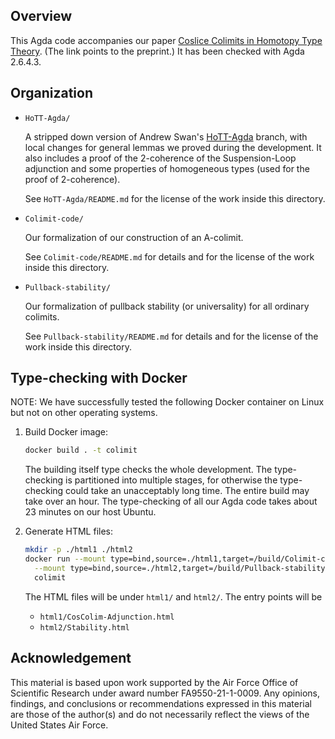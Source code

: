 ## Overview

  This Agda code accompanies our paper [Coslice Colimits in Homotopy Type Theory](https://phart3.github.io/colimits-paper.pdf).
  (The link points to the preprint.) It has been checked with Agda 2.6.4.3.

## Organization

- `HoTT-Agda/`

  A stripped down version of Andrew Swan's [HoTT-Agda](https://github.com/awswan/HoTT-Agda/tree/agda-2.6.1-compatible) branch,
  with local changes for general lemmas we proved during the development. It also includes a proof of the 2-coherence of
  the Suspension-Loop adjunction and some properties of homogeneous types (used for the proof of 2-coherence).

  See `HoTT-Agda/README.md` for the license of the work inside this directory.

- `Colimit-code/`

  Our formalization of our construction of an A-colimit.

  See `Colimit-code/README.md` for details and for the
  license of the work inside this directory.

- `Pullback-stability/`

  Our formalization of pullback stability (or universality)
  for all ordinary colimits.

  See `Pullback-stability/README.md`
  for details and for the license of the work inside this
  directory.

## Type-checking with Docker

NOTE: We have successfully tested the following Docker container on Linux but not on other operating systems.

1. Build Docker image:

   ```bash
   docker build . -t colimit
   ```

   The building itself type checks the whole development. The type-checking
   is partitioned into multiple stages, for otherwise the type-checking
   could take an unacceptably long time. The entire build may take over an hour.
   The type-checking of all our Agda code takes about 23 minutes on our host Ubuntu.

2. Generate HTML files:

   ```bash
   mkdir -p ./html1 ./html2
   docker run --mount type=bind,source=./html1,target=/build/Colimit-code/html \
     --mount type=bind,source=./html2,target=/build/Pullback-stability/html \
     colimit
   ```

   The HTML files will be under `html1/` and `html2/`.
   The entry points will be
   - `html1/CosColim-Adjunction.html`
   - `html2/Stability.html`

## Acknowledgement

  This material is based upon work supported by the Air Force Office of Scientific Research under award number FA9550-21-1-0009.
  Any opinions, findings, and conclusions or recommendations expressed in this material are those of the author(s) and do not
  necessarily reflect the views of the United States Air Force.
  